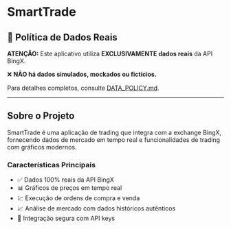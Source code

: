 # SmartTrade

## 🚨 Política de Dados Reais

**ATENÇÃO:** Este aplicativo utiliza **EXCLUSIVAMENTE dados reais** da API BingX. 

❌ **NÃO há dados simulados, mockados ou fictícios.**

Para detalhes completos, consulte [DATA_POLICY.md](DATA_POLICY.md).

---

## Sobre o Projeto

SmartTrade é uma aplicação de trading que integra com a exchange BingX, fornecendo dados de mercado em tempo real e funcionalidades de trading com gráficos modernos.

### Características Principais

- ✅ Dados 100% reais da API BingX
- 📊 Gráficos de preços em tempo real
- 💹 Execução de ordens de compra e venda
- 📈 Análise de mercado com dados históricos autênticos
- 🔐 Integração segura com API keys